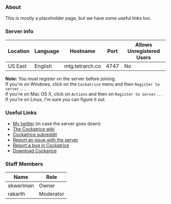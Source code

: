 ### About

This is mostly a placeholder page, but we have some useful links too.

### Server info
Location | Language | Hostname | Port | Allows Unregistered Users
---|---|---|---|---
US East | English | mtg.tetrarch.co | 4747 | No

__Note:__ You must register on the server before joining.  
If you're on Windows, click on the `Cockatrice` menu and then `Register to server...`  
If you're on Mac OS X, click on `Actions` and then on `Register to server...`  
If you're on Linux, I'm sure you can figure it out.

### Useful Links

- [My twitter](https://twitter.com/skwerlman) (in case the server goes down)
- [The Cockatrice wiki](https://github.com/Cockatrice/Cockatrice/wiki)
- [Cockatrice subreddit](https://reddit.com/r/cockatrice)
- [Report an issue with the server](https://github.com/skwerlman/skwerlman.github.io/issues)
- [Report a bug in Cockatrice](https://github.com/Cockatrice/Cockatrice/issues)
- [Download Cockarice](https://cockatrice.github.io/)

### Staff Members

Name|Role
---|---
skwerlman|Owner
rakarth|Moderator
